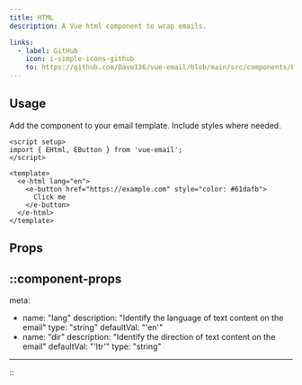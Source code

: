 ```yaml
---
title: HTML
description: A Vue html component to wrap emails.

links:
  - label: GitHub
    icon: i-simple-icons-github
    to: https://github.com/Dave136/vue-email/blob/main/src/components/EHtml.vue
---
```



## Usage
Add the component to your email template. Include styles where needed.

```vue
<script setup>
import { EHtml, EButton } from 'vue-email';
</script>

<template>
  <e-html lang="en">
    <e-button href="https://example.com" style="color: #61dafb">
      Click me
    </e-button>
  </e-html>
</template>
```

## Props

::component-props
---
meta:
  - name: "lang"
    description: "Identify the language of text content on the email"
    type: "string"
    defaultVal: "'en'"
  - name: "dir"
    description: "Identify the direction of text content on the email"
    defaultVal: "'ltr'"
    type: "string"
---
::
